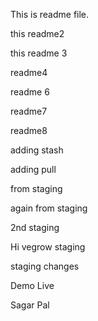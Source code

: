 This is readme file.

this readme2

this readme 3

readme4

readme 6

readme7

readme8

adding stash

adding pull

from staging

again from staging

2nd staging

Hi vegrow staging

staging changes

Demo Live

Sagar Pal

